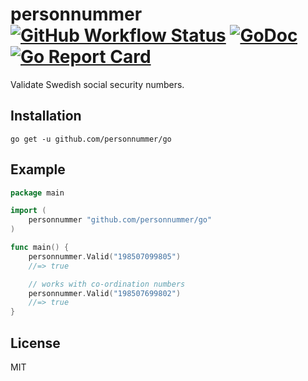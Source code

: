 # personnummer [![GitHub Workflow Status](https://img.shields.io/github/workflow/status/personnummer/go/test)](https://github.com/personnummer/go/actions) [![GoDoc](https://godoc.org/github.com/personnummer/go?status.svg)](https://godoc.org/github.com/personnummer/go) [![Go Report Card](https://goreportcard.com/badge/github.com/personnummer/go)](https://goreportcard.com/report/github.com/personnummer/go)

Validate Swedish social security numbers.

## Installation

```
go get -u github.com/personnummer/go
```

## Example

```go
package main

import (
	personnummer "github.com/personnummer/go"
)

func main() {
	personnummer.Valid("198507099805")
	//=> true

	// works with co-ordination numbers
	personnummer.Valid("198507699802")
	//=> true
}
```

## License

MIT